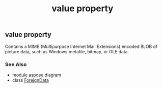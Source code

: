 ﻿---
title: value property
second_title: Aspose.Diagram for Python via .NET API References
description: 
type: docs
weight: 170
url: /python-net/aspose.diagram/foreigndata/value/
is_root: false
---

## value property


Contains a MIME (Multipurpose Internet Mail Extensions) encoded BLOB of picture data, such as Windows metafile, bitmap, or OLE data.

### See Also
* module [aspose.diagram](../../)
* class [ForeignData](/diagram/python-net/aspose.diagram/foreigndata)
